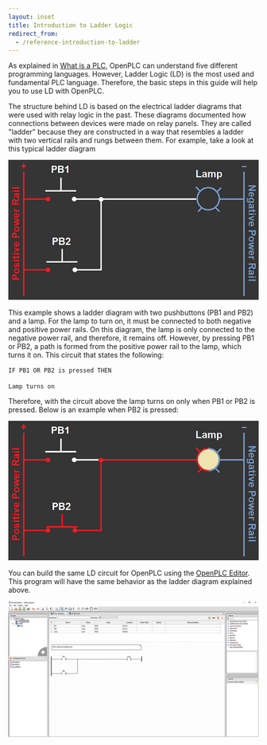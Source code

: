 ```yaml
---
layout: inset
title: Introduction to Ladder Logic
redirect_from:
  - /reference-introduction-to-ladder
---
```


As explained in [What is a PLC](what-is-a-plc), OpenPLC can understand five different programming
languages. However, Ladder Logic (LD) is the most used and fundamental PLC language. Therefore, the basic
steps in this guide will help you to use LD with OpenPLC.

The structure behind LD is based on the electrical ladder diagrams that were used
with relay logic in the past. These diagrams documented how connections between devices were made on
relay panels. They are called "ladder" because they are constructed in a way that resembles a ladder with
two vertical rails and rungs between them. For example, take a look at this typical ladder diagram

![](ladder_simple.webp)

This example shows a ladder diagram with two pushbuttons (PB1 and PB2) and a lamp. For the lamp to
turn on, it must be connected to both negative and positive power rails. On this diagram, the lamp
is only connected to the negative power rail, and therefore, it remains off. However, by
pressing PB1 or PB2, a path is formed from the positive power rail to the lamp, which turns it on. This
circuit that states the following:

```
IF PB1 OR PB2 is pressed THEN

Lamp turns on
```

Therefore, with the circuit above the lamp turns on only when PB1 or PB2 is pressed. Below is an example when PB2 is pressed:

![](ladder_simple_pressed.webp)

You can build the same LD circuit for OpenPLC using the [OpenPLC Editor](/editor). This
program will have the same behavior as the ladder diagram explained above.

![](first_project.webp)
